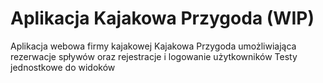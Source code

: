 # Aplikacja Kajakowa Przygoda (WIP)
Aplikacja webowa firmy kajakowej Kajakowa Przygoda umożliwiająca rezerwacje spływów oraz rejestracje i logowanie użytkowników
Testy jednostkowe do widoków